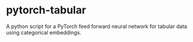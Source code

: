 # pytorch-tabular
A python script for a PyTorch feed forward neural network for tabular data using categorical embeddings.
